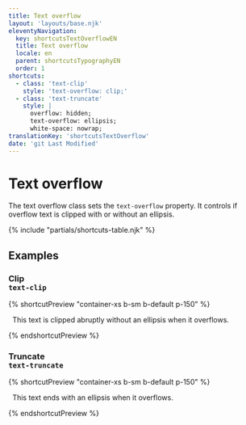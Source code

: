 ```yaml
---
title: Text overflow
layout: 'layouts/base.njk'
eleventyNavigation:
  key: shortcutsTextOverflowEN
  title: Text overflow
  locale: en
  parent: shortcutsTypographyEN
  order: 1
shortcuts:
  - class: 'text-clip'
    style: 'text-overflow: clip;'
  - class: 'text-truncate'
    style: |
      overflow: hidden;
      text-overflow: ellipsis;
      white-space: nowrap;
translationKey: 'shortcutsTextOverflow'
date: 'git Last Modified'
---
```


# Text overflow

The text overflow class sets the `text-overflow` property. It controls if overflow text is clipped with or without an ellipsis.

{% include "partials/shortcuts-table.njk" %}

## Examples

### Clip<br/>`text-clip`

{% shortcutPreview "container-xs b-sm b-default p-150" %}

<p class="overflow-hidden text-clip" style="white-space: nowrap;">
  This text is clipped abruptly without an ellipsis when it overflows.
</p>
{% endshortcutPreview %}

### Truncate<br/>`text-truncate`

{% shortcutPreview "container-xs b-sm b-default p-150" %}

<p class="text-truncate">
  This text ends with an ellipsis when it overflows.
</p>
{% endshortcutPreview %}
